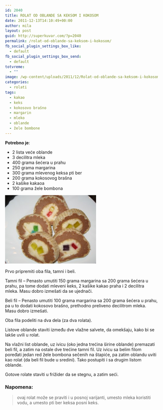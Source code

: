 ```yaml
---
id: 2040
title: ROLAT OD OBLANDE SA KEKSOM I KOKOSOM
date: 2011-12-13T14:10:49+00:00
author: mila
layout: post
guid: http://superkuvar.com/?p=2040
permalink: /rolat-od-oblande-sa-keksom-i-kokosom/
fb_social_plugin_settings_box_like:
  - default
fb_social_plugin_settings_box_send:
  - default
totvreme:
  - ""
image: /wp-content/uploads/2011/12/Rolat-od-oblande-sa-keksom-i-kokosom-940x198.jpg
categories:
  - rolati
tags:
  - kakao
  - keks
  - kokosovo brašno
  - margarin
  - mleko
  - oblande
  - žele bombone
---
```

**Potrebno je**:

  * 2 lista veće oblande
  * 3 decilitra mleka
  * 400 grama šećera u prahu
  * 250 grama margarina
  * 300 grama mlevenog keksa pti ber
  * 200 grama kokosovog brašna
  * 2 kašike kakaoa
  * 100 grama žele bombona

<img class="alignnone size-medium wp-image-4582" title="Rolat od oblande sa keksom i kokosom" src="/wp-content/uploads/2011/12/Rolat-od-oblande-sa-keksom-i-kokosom-300x225.jpg" alt="" width="300" height="225" /> 

Prvo pripremiti oba fila, tamni i beli.

Tamni fil &#8211; Penasto umutiti 150 grama margarina sa 200 grama šećera u prahu, pa tome dodati mleveni keks, 2 kašike kakao praha i 2 decilitra mleka. Masu dobro izmešati da se ujednači.

Beli fil &#8211; Penasto umutiti 100 grama margarina sa 200 grama šećera u prahu, pa u to dodati kokosovo brašno, prethodno preliveno decilitrom mleka. Masu dobro izmešati.

Oba fila podeliti na dva dela (za dva rolata).

Listove oblande staviti između dve vlažne salvete, da omekšaju, kako bi se lakše uvili u rolat.

Na vlažni list oblande, uz ivicu (oko jedna trećina širine oblande) premazati beli fil, a zatim na ostale dve trećine tamni fil. Uz ivicu sa belim filom poređati jedan red žele bombona sečenih na štapiće, pa zatim oblandu uviti kao rolat (da beli fil bude u sredini). Tako postupiti i sa drugim listom oblande.

Gotove rolate staviti u frižider da se stegnu, a zatim seći.

### Napomena:
> ovaj rolat može se praviti i u posnoj varijanti, umesto mleka koristiti vodu, a umesto pti ber keksa posni keks.